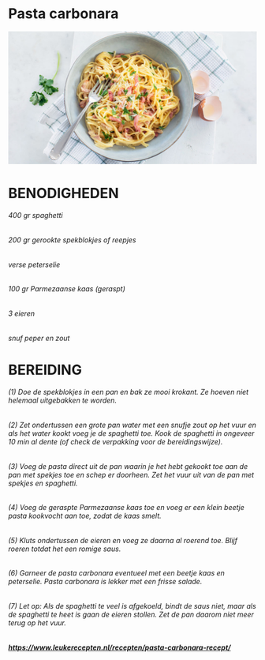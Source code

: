 # Pasta carbonara
![Pasta carbonara](plaatje/pasta-carbonara_recept.jpg)


# BENODIGHEDEN

###### 400 gr spaghetti
###### 200 gr gerookte spekblokjes of reepjes
###### verse peterselie
###### 100 gr Parmezaanse kaas (geraspt)
###### 3 eieren
###### snuf peper en zout

# BEREIDING

###### (1) Doe de spekblokjes in een pan en bak ze mooi krokant. Ze hoeven niet helemaal uitgebakken te worden.

###### (2) Zet ondertussen een grote pan water met een snufje zout op het vuur en als het water kookt voeg je de spaghetti toe. Kook de spaghetti in ongeveer 10 min al dente (of check de verpakking voor de bereidingswijze).

###### (3) Voeg de pasta direct uit de pan waarin je het hebt gekookt toe aan de pan met spekjes toe en schep er doorheen. Zet het vuur uit van de pan met spekjes en spaghetti.

###### (4) Voeg de geraspte Parmezaanse kaas toe en voeg er een klein beetje pasta kookvocht aan toe, zodat de kaas smelt.

###### (5) Kluts ondertussen de eieren en voeg ze daarna al roerend toe. Blijf roeren totdat het een romige saus.

###### (6) Garneer de pasta carbonara eventueel met een beetje kaas en peterselie. Pasta carbonara is lekker met een frisse salade.

###### (7) Let op: Als de spaghetti te veel is afgekoeld, bindt de saus niet, maar als de spaghetti te heet is gaan de eieren stollen. Zet de pan daarom niet meer terug op het vuur.

##### https://www.leukerecepten.nl/recepten/pasta-carbonara-recept/